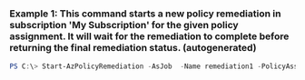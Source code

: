 ### Example 1: This command starts a new policy remediation in subscription 'My Subscription' for the given policy assignment. It will wait for the remediation to complete before returning the final remediation status. (autogenerated)
```powershell
PS C:\> Start-AzPolicyRemediation -AsJob  -Name remediation1 -PolicyAssignmentId $policyAssignmentId
```

